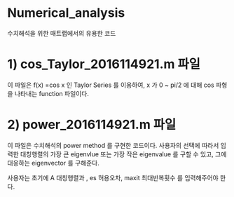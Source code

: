 # Numerical_analysis
수치해석을 위한 매트랩에서의 유용한 코드

# 1) cos_Taylor_2016114921.m 파일
 
이 파일은 f(x) =cos x 인 Taylor Series 를 이용하여,
x 가 0 ~ pi/2 에 대해 cos 파형을 나타내는 function 파일이다.
 
# 2) power_2016114921.m 파일
 
 이 파일은 수치해석의 power method 를 구현한 코드이다.
 사용자의 선택에 따라서 입력한 대칭행렬의 가장 큰 eigenvlue 또는 가장 작은 eigenvalue 를 구할 수 있고,
 그에 대응하는 eigenvector 를 구해준다.
 
 사용자는 초기에 A 대칭행렬과 , es 허용오차, maxit 최대반복횟수 를 입력해주어야 한다.
 
 

